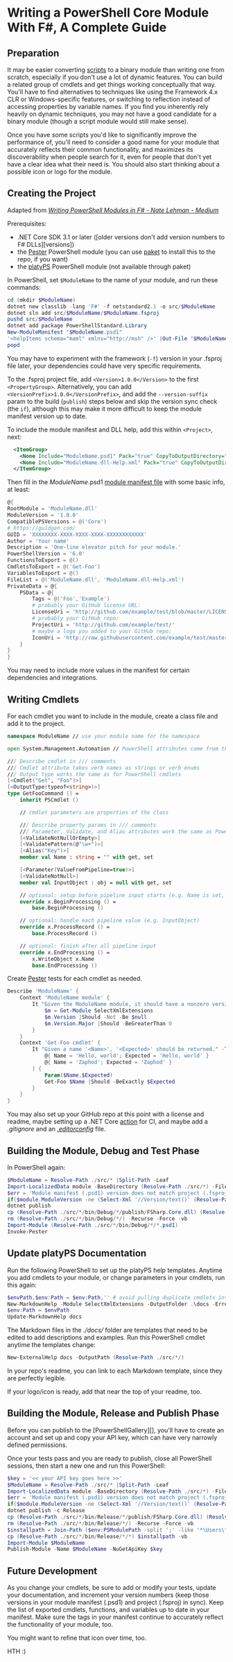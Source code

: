 Writing a PowerShell Core Module With F#, A Complete Guide
==========================================================

Preparation
-----------

It may be easier converting [scripts][] to a binary module than writing one from scratch, especially if you don't use a
lot of dynamic features. You can build a related group of cmdlets and get things working conceptually that way. You'll
have to find alternatives to techniques like using the Framework 4.x CLR or Windows-specific features, or switching to
reflection instead of accessing properties by variable names. If you find you inherently rely heavily on dynamic techniques,
you may not have a good candidate for a binary module (though a script module would still make sense).

Once you have some scripts you'd like to significantly improve the performance of, you'll need to consider a good name
for your module that accurately reflects their common functionality, and maximizes its discoverability when people search
for it, even for people that don't yet have a clear idea what their need is. You should also start thinking about a possible
icon or logo for the module.

[scripts]: https://github.com/brianary/scripts "brianary/scripts: Useful, general-purpose scripts"

Creating the Project
--------------------

Adapted from _[Writing PowerShell Modules in F# - Nate Lehman - Medium][@natelehman]_

Prerequisites:

- .NET Core SDK 3.1 or later ([older versions don't add version numbers to F# DLLs][versions])
- the [Pester][] PowerShell module (you can use [paket][] to install this to the repo, if you want)
- the [platyPS][] PowerShell module (not available through paket)

In PowerShell, set `$ModuleName` to the name of your module, and run these commands:

```powershell
cd (mkdir $ModuleName)
dotnet new classlib -lang 'F#' -f netstandard2.1 -o src/$ModuleName
dotnet sln add src/$ModuleName/$ModuleName.fsproj
pushd src/$ModuleName
dotnet add package PowerShellStandard.Library
New-ModuleManifest "$ModuleName.psd1"
'<helpItems schema="maml" xmlns="http://msh" />' |Out-File "$ModuleName.dll-Help.xml" utf8
popd
```

You may have to experiment with the framework (`-f`) version in your .fsproj file later, your dependencies could have
very specific requirements.

To the .fsproj project file, add `<Version>1.0.0</Version>` to the first `<PropertyGroup>`. Alternatively, you can add
`<VersionPrefix>1.0.0</VersionPrefix>`, and add the `--version-suffix` param to the build (`publish`) steps below and
skip the version sync check (the `if`), although this may make it more difficult to keep the module manifest version
up to date.

To include the module manifest and DLL help, add this within `<Project>`, next:

```xml
  <ItemGroup>
    <None Include="ModuleName.psd1" Pack="true" CopyToOutputDirectory="Always" />
    <None Include="ModuleName.dll-Help.xml" Pack="true" CopyToOutputDirectory="Always" />
  </ItemGroup>
```

Then fill in the _ModuleName_.psd1 [module manifest file][manifest] with some basic info, at least:

```powershell
@{
RootModule = 'ModuleName.dll'
ModuleVersion = '1.0.0'
CompatiblePSVersions = @('Core')
# https://guidgen.com/
GUID = 'XXXXXXXX-XXXX-XXXX-XXXX-XXXXXXXXXXXX'
Author = 'Your name'
Description = 'One-line elevator pitch for your module.'
PowerShellVersion = '6.0'
FunctionsToExport = @()
CmdletsToExport = @('Get-Foo')
VariablesToExport = @()
FileList = @('ModuleName.dll', 'ModuleName.dll-Help.xml')
PrivateData = @{
    PSData = @{
        Tags = @('Foo','Example')
        # probably your GitHub license URL:
        LicenseUri = 'http://github.com/example/test/blob/master/LICENSE'
        # probably your GitHub repo:
        ProjectUri = 'http://github.com/example/test/'
        # maybe a logo you added to your GitHub repo:
        IconUri = 'http://raw.githubusercontent.com/example/test/master/icon.svg?sanitize=true'
    }
}
}
```

You may need to include more values in the manifest for certain dependencies and integrations.

[@natelehman]: https://medium.com/@natelehman/writing-powershell-modules-in-f-ed52704d97ed
[version]: https://webcoder.info/version-odyssey.html
[paket]: https://fsprojects.github.io/Paket/
[platyPS]: https://github.com/PowerShell/platyPS
[manifest]: https://docs.microsoft.com/powershell/scripting/developer/module/how-to-write-a-powershell-module-manifest

Writing Cmdlets
---------------

For each cmdlet you want to include in the module, create a class file and add it to the project.

```fsharp
namespace ModuleName // use your module name for the namespace

open System.Management.Automation // PowerShell attributes come from this namespace

/// Describe cmdlet in /// comments
/// Cmdlet attribute takes verb names as strings or verb enums
/// Output type works the same as for PowerShell cmdlets
[<Cmdlet("Get", "Foo")>]
[<OutputType(typeof<string>)>]
type GetFooCommand () =
    inherit PSCmdlet ()

    // cmdlet parameters are properties of the class

    /// Describe property params in /// comments
    /// Parameter, Validate, and Alias attributes work the same as PowerShell params
    [<ValidateNotNullOrEmpty>]
    [<ValidatePattern(@"\w+")>]
    [<Alias("Key")>]
    member val Name : string = "" with get, set

    [<Parameter(ValueFromPipeline=true)>]
    [<ValidateNotNull>]
    member val InputObject : obj = null with get, set

    // optional: setup before pipeline input starts (e.g. Name is set, InputObject is not)
    override x.BeginProcessing () =
        base.BeginProcessing ()

    // optional: handle each pipeline value (e.g. InputObject)
    override x.ProcessRecord () =
        base.ProcessRecord ()

    // optional: finish after all pipeline input
    override x.EndProcessing () =
        x.WriteObject x.Name
        base.EndProcessing ()
```

Create [Pester][] tests for each cmdlet as needed.

```powershell
Describe 'ModuleName' {
    Context 'ModuleName module' {
        It "Given the ModuleName module, it should have a nonzero version" {
            $m = Get-Module SelectXmlExtensions
            $m.Version |Should -Not -Be $null
            $m.Version.Major |Should -BeGreaterThan 0
        }
    }
    Context 'Get-Foo cmdlet' {
        It "Given a name '<Name>', '<Expected>' should be returned." -TestCases @(
            @{ Name = 'Hello, world'; Expected = 'Hello, world' }
            @{ Name = 'Zaphod'; Expected = 'Zaphod' }
        ) {
            Param($Name,$Expected)
            Get-Foo $Name |Should -BeExactly $Expected
        }
    }
}
```

You may also set up your GitHub repo at this point with a license and readme, maybe setting up a .NET Core [action][]
for CI, and maybe add a _.gitignore_ and an _[.editorconfig][]_ file.

[Pester]: https://github.com/Pester/Pester/wiki
[action]: https://github.com/features/actions "GitHub Actions"
[.editorconfig]: https://editorconfig.org/

Building the Module, Debug and Test Phase
-----------------------------------------

In PowerShell again:

```powershell
$ModuleName = Resolve-Path ./src/* |Split-Path -Leaf
Import-LocalizedData module -BaseDirectory (Resolve-Path ./src/*) -FileName "$ModuleName.psd1"
$err = 'Module manifest (.psd1) version does not match project (.fsproj) version.'
if($module.ModuleVersion -ne (Select-Xml '//Version/text()' (Resolve-Path ./src/*/*.fsproj)).Node.Value){throw$err}
dotnet publish
cp (Resolve-Path ./src/*/bin/Debug/*/publish/FSharp.Core.dll) (Resolve-Path ./src/*/bin/Debug/*/) -vb
rm (Resolve-Path ./src/*/bin/Debug/*/) -Recurse -Force -vb
Import-Module (Resolve-Path ./src/*/bin/Debug/*/*.psd1)
Invoke-Pester
```

Update platyPS Documentation
----------------------------

Run the following PowerShell to set up the platyPS help templates.
Anytime you add cmdlets to your module, or change parameters in your cmdlets, run this again:

```powershell
$envPath,$env:Path = $env:Path,'' # avoid pulling duplicate cmdlets into documentation
New-MarkdownHelp -Module SelectXmlExtensions -OutputFolder .\docs -ErrorAction SilentlyContinue
$env:Path = $envPath
Update-MarkdownHelp docs
```

The Markdown files in the _./docs/_ folder are templates that need to be edited to add descriptions
and examples. Run this PowerShell cmdlet anytime the templates change:

```powershell
New-ExternalHelp docs -OutputPath (Resolve-Path ./src/*/)
```

In your repo's readme, you can link to each Markdown template, since they are perfectly legible.

If your logo/icon is ready, add that near the top of your readme, too.

Building the Module, Release and Publish Phase
----------------------------------------------

Before you can publish to the [PowerShellGallery][], you'll have to create an account and set up
and copy your API key, which can have very narrowly defined permissions.

Once your tests pass and you are ready to publish, close all PowerShell sessions, then start a new one
and run this PowerShell:

```powershell
$key = '<< your API key goes here >>'
$ModuleName = Resolve-Path ./src/* |Split-Path -Leaf
Import-LocalizedData module -BaseDirectory (Resolve-Path ./src/*) -FileName "$ModuleName.psd1"
$err = 'Module manifest (.psd1) version does not match project (.fsproj) version.'
if($module.ModuleVersion -ne (Select-Xml '//Version/text()' (Resolve-Path ./src/*/*.fsproj)).Node.Value){throw $err}
dotnet publish -c Release
cp (Resolve-Path ./src/*/bin/Release/*/publish/FSharp.Core.dll) (Resolve-Path ./src/*/bin/Release/*/) -vb
rm (Resolve-Path ./src/*/bin/Release/*/) -Recurse -Force -vb
$installpath = Join-Path ($env:PSModulePath -split ';' -like '*\Users\*') $ModuleName -add $module.ModuleVersion
cp (Resolve-Path ./src/*/bin/Release/*/*) $installpath -vb
Import-Module $ModuleName
Publish-Module -Name $ModuleName -NuGetApiKey $key
```

Future Development
------------------

As you change your cmdlets, be sure to add or modify your tests, update your documentation, and increment your
version numbers (keep those versions in your module manifest (.psd1) and project (.fsproj) in sync).
Keep the list of exported cmdlets, functions, and variables up to date in your manifest.
Make sure the tags in your manifest continue to accurately reflect the functionality of your module, too.

You might want to refine that icon over time, too.

HTH :)
